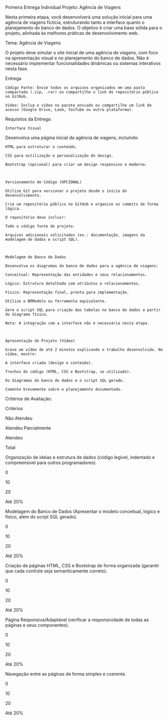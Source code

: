 
Primeira Entrega Individual
Projeto: Agência de Viagens 

Nesta primeira etapa, você desenvolverá uma solução inicial para uma agência de viagens fictícia, estruturando tanto a interface quanto o planejamento do banco de dados. O objetivo é criar uma base sólida para o projeto, alinhada às melhores práticas de desenvolvimento web. 

Tema: Agência de Viagens 

O projeto deve simular o site inicial de uma agência de viagens, com foco na apresentação visual e no planejamento do banco de dados. Não é necessário implementar funcionalidades dinâmicas ou sistemas interativos nesta fase. 

Entrega 

    Código Fonte: Envie todos os arquivos organizados em uma pasta compactada (.zip, .rar) ou compartilhe o link do repositório público no GitHub. 

    Vídeo: Inclua o vídeo no pacote enviado ou compartilhe um link de acesso (Google Drive, Loom, YouTube ou outra plataforma). 


Requisitos da Entrega: 

    Interface Visual 

Desenvolva uma página inicial da agência de viagens, incluindo: 

    HTML para estruturar o conteúdo. 

    CSS para estilização e personalização do design. 

    Bootstrap (opcional) para criar um design responsivo e moderno. 

 

    Versionamento de Código (OPCIONAL) 

    Utilize Git para versionar o projeto desde o início do desenvolvimento. 

    Crie um repositório público no GitHub e organize os commits de forma lógica. 

    O repositório deve incluir: 

    Todo o código fonte do projeto. 

    Arquivos adicionais solicitados (ex.: documentação, imagens da modelagem de dados e script SQL). 

 

    Modelagem de Banco de Dados 

    Desenvolva os diagramas do banco de dados para a agência de viagens: 

    Conceitual: Representação das entidades e seus relacionamentos. 

    Lógico: Estrutura detalhada com atributos e relacionamentos. 

    Físico: Representação final, pronta para implementação. 

    Utilize o BRModelo ou ferramenta equivalente. 

    Gere o script SQL para criação das tabelas no banco de dados a partir do diagrama físico. 

    Nota: A integração com a interface não é necessária nesta etapa. 

 

    Apresentação do Projeto (Vídeo) 

    Grave um vídeo de até 2 minutos explicando o trabalho desenvolvido. No vídeo, mostre: 

    A interface criada (design e conteúdo). 

    Trechos do código (HTML, CSS e Bootstrap, se utilizado). 

    Os diagramas do banco de dados e o script SQL gerado. 

    Comente brevemente sobre o planejamento documentado. 

 

Critérios de Avaliação: 

Critérios 
	

Não Atendeu 
	

Atendeu Parcialmente 
	

Atendeu 
	

Total 

Organização de ideias e estrutura de dados (código legível, indentado e compreensível para outros programadores). 
	

0 
	

10 
	

20 
	

Até 20% 

Modelagem do Banco de Dados (Apresentar o modelo conceitual, lógico e físico, além do script SQL gerado). 
	

0 
	

10 
	

20 
	

Até 20% 

Criação de páginas HTML, CSS e Bootstrap de forma organizada (garantir que cada controle seja semanticamente correto). 
	

0 
	

10 
	

20 
	

Até 20% 

Página Responsiva/Adaptável (verificar a responsividade de todas as páginas e seus componentes). 
	

0 
	

10 
	

20 
	

Até 20% 

Navegação entre as páginas de forma simples e coerente.
	

0 
	

10 
	

20 
	

Até 20% 

